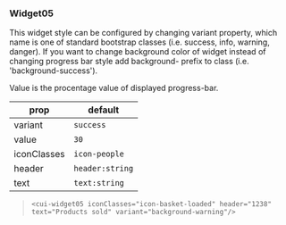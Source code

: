 ### Widget05

This widget style can be configured by changing variant property, which name is one of standard bootstrap classes (i.e. success, info, warning, danger). If you want to change background color of widget instead of changing progress bar style add background- prefix to class (i.e. 'background-success').

Value is the procentage value of displayed progress-bar.

prop | default
--- | ---
variant  | `success`
value | `30`
iconClasses  |  `icon-people`
header| `header:string`
text   | `text:string`

>     <cui-widget05 iconClasses="icon-basket-loaded" header="1238" text="Products sold" variant="background-warning"/>

